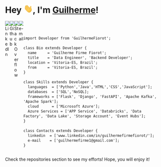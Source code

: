 # Hey <img src="https://raw.githubusercontent.com/parth-27/parth-27/master/Hi.gif" width="30px">, I'm [Guilherme](https://www.linkedin.com/in/guilhermefirmefiorot)!

<a href="https://www.linkedin.com/in/guilhermefirmefiorot">
  <img align="left" alt="LinkedIn" width="15px" src="https://cdn.jsdelivr.net/npm/simple-icons@v3/icons/linkedin.svg" />
</a>

<a href="https://github.com/guilhermefiorot">
  <img align="left" alt="Github" width="15px" src="https://cdn.jsdelivr.net/npm/simple-icons@v3/icons/github.svg" />
</a>

<a href="https://pt.stackoverflow.com/users/208502/guilherme-firme">
  <img align="left" alt="Stack Overflow" width="15px" src="https://cdn.jsdelivr.net/npm/simple-icons@3.2.0/icons/stackoverflow.svg" />
</a>

<a href="mailto:guilhermefirme3@gmail.com">
  <img align="left" alt="e-mail" width="15px" src="https://cdn.jsdelivr.net/npm/simple-icons@3.2.0/icons/mail-dot-ru.svg" />
</a>
</br></br>

```Js
import Developer from 'GuilhermeFiorot';

class Bio extends Developer {
  name     = 'Guilherme Firme Fiorot';
  title    = 'Data Engineer', 'Backend Developer';
  location = 'Vitoria-ES, Brazil';
  from     = 'Vitoria-ES, Brazil';
}

class Skills extends Developer {
  languages  = ['Python','Java','HTML','CSS','JavaScript'];
  databases  = ['SQL','NoSQL];
  frameworks = ['Flask', 'Django', 'FastAPI', 'Apache Kafka', 'Apache Spark'];
  cloud      = ['Microsoft Azure'];
  Azure Services = ['APP Service', 'Databricks', 'Data Factory', 'Data Lake', 'Storage Account', 'Event Hubs'];
}

class Contacts extends Developer {
  linkedin  = ['www.linkedin.com/in/guilhermefirmefiorot/'];
  e-mail    = ['guilhermefirme1@gmail.com'];
}
  
```


Check the repositories section to see my efforts! Hope, you will enjoy it!
